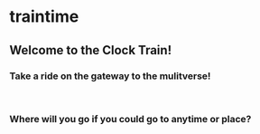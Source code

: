 # traintime
<h2>Welcome to the Clock Train!</h2>
<h3>Take a ride on the gateway to the mulitverse!</h3>
<br>
<h3>Where will you go if you could go to anytime or place?</h3>
